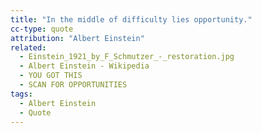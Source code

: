 ```yaml
---
title: "In the middle of difficulty lies opportunity."
cc-type: quote
attribution: "Albert Einstein"
related:
  - Einstein_1921_by_F_Schmutzer_-_restoration.jpg
  - Albert Einstein - Wikipedia
  - YOU GOT THIS
  - SCAN FOR OPPORTUNITIES
tags:
  - Albert Einstein
  - Quote
---
```

